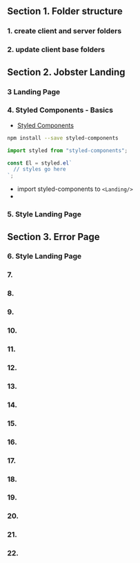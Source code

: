 ## Section 1. Folder structure

### 1. create client and server folders

### 2. update client base folders

## Section 2. Jobster Landing

### 3 Landing Page

### 4. Styled Components - Basics

- [Styled Components](https://styled-components.com/docs/basics#installation)

```sh
npm install --save styled-components

```

```js
import styled from "styled-components";

const El = styled.el`
  // styles go here
`;
```

- import styled-components to `<Landing/>`
-

### 5. Style Landing Page

## Section 3. Error Page

### 6. Style Landing Page

### 7.

### 8.

### 9.

### 10.

### 11.

### 12.

### 13.

### 14.

### 15.

### 16.

### 17.

### 18.

### 19.

### 20.

### 21.

### 22.

```

```
